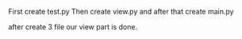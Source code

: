 First create test.py
Then create view.py
and after that create main.py

after create 3 file our view part is done.

